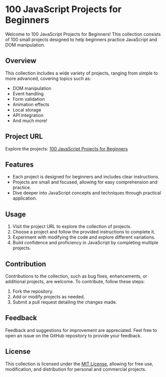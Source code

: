 # 100 JavaScript Projects for Beginners

Welcome to 100 JavaScript Projects for Beginners! This collection consists of 100 small projects designed to help beginners practice JavaScript and DOM manipulation.

## Overview

This collection includes a wide variety of projects, ranging from simple to more advanced, covering topics such as:
- DOM manipulation
- Event handling
- Form validation
- Animation effects
- Local storage
- API integration
- And much more!

## Project URL

Explore the projects: [100 JavaScript Projects for Beginners](https://rajibmehedihasan.github.io/JS100)

## Features

- Each project is designed for beginners and includes clear instructions.
- Projects are small and focused, allowing for easy comprehension and practice.
- Dive deeper into JavaScript concepts and techniques through practical application.

## Usage

1. Visit the project URL to explore the collection of projects.
2. Choose a project and follow the provided instructions to complete it.
3. Experiment with modifying the code and explore different variations.
4. Build confidence and proficiency in JavaScript by completing multiple projects.

## Contribution

Contributions to the collection, such as bug fixes, enhancements, or additional projects, are welcome. To contribute, follow these steps:
1. Fork the repository.
2. Add or modify projects as needed.
3. Submit a pull request detailing the changes made.

## Feedback

Feedback and suggestions for improvement are appreciated. Feel free to open an issue on the GitHub repository to provide your feedback.

## License

This collection is licensed under the [MIT License](LICENSE), allowing for free use, modification, and distribution for personal and commercial projects.

